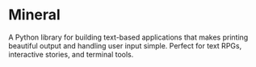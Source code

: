 # Mineral
A Python library for building text-based applications that makes printing beautiful output and handling user input simple. Perfect for text RPGs, interactive stories, and terminal tools.
